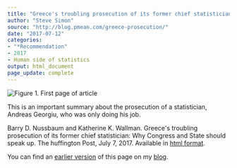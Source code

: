 ```yaml
---
title: "Greece's troubling prosecution of its former chief statistician"
author: "Steve Simon"
source: "http://blog.pmean.com/greece-prosecution/"
date: "2017-07-12"
categories:
- "*Recommendation"
- 2017
- Human side of statistics
output: html_document
page_update: complete
---
```


![Figure 1. First page of article](http://www.pmean.com/new-images/17/greece-prosecution01.png)


<div class="notes">

This is an important summary about the prosecution of a statistician, Andreas Georgiu, who was only doing his job.

Barry D. Nussbaum and Katherine K. Wallman. Greece's troubling prosecution of its former chief statistician: Why Congress and State should speak up. The huffington Post, July 7, 2017. Available in [html format][nus1].

You can find an [earlier version][sim1] of this page on my [blog][sim2].

[sim1]: http://blog.pmean.com/greece-prosecution/
[sim2]: http://blog.pmean.com

[nus1]: http://www.huffingtonpost.com/entry/595fe3b7e4b08f5c97d06987

</div>





